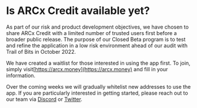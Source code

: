 # Is ARCx Credit available yet?

As part of our risk and product development objectives, we have chosen to share ARCx Credit with a limited number of trusted users first before a broader public release. The purpose of our Closed Beta program is to test and refine the application in a low risk environment ahead of our audit with Trail of Bits in October 2022.

We have created a waitlist for those interested in using the app first. To join, simply visit[https://arcx.money](https://arcx.money) and fill in your information.

Over the coming weeks we will gradually whitelist new addresses to use the app. If you are particularly interested in getting started, please reach out to our team via [Discord](http://discord.gg/arcx) or [Twitter](http://twitter.com/arcxmoney).
